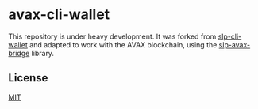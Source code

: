# avax-cli-wallet

This repository is under heavy development. It was forked from [slp-cli-wallet](https://github.com/Permissionless-Software-Foundation/slp-cli-wallet) and adapted to work with the AVAX blockchain, using the [slp-avax-bridge](https://github.com/Permissionless-Software-Foundation/slp-avax-bridge) library.

## License

[MIT](LICENSE.md)
